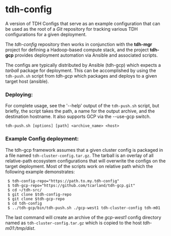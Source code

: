 tdh-config
==========

A version of TDH Configs that serve as an example configuration that
can be used as the root of a *Git* repository for tracking various TDH 
configurations for a given deployment.

The *tdh-config* repository then works in conjunction with the **tdh-mgr**
project for defining a Hadoop-based compute stack, and the project **tdh-gcp**
provides deployment automation via Ansible and associated scripts.

The configs are typically distributed by Ansible (tdh-gcp) which 
expects a *tarball* package for deployment. This can be accomplished 
by using the `tdh-push.sh` script from *tdh-gcp* which packages and 
deploys to a given target host (ansible).


### Deploying:

  For complete usage, see the '--help' output of the `tdh-push.sh` script, 
but briefly, the script takes the path, a name for the output archive, 
and the destination hostname. It also supports GCP via the --use-gcp switch.
```
tdh-push.sh [options] [path] <archive_name> <host>
```

### Example Config deployment:

The tdh-gcp framework assumes that a given cluster config is packaged in a
file named `tdh-cluster-config.tar.gz`. The tarball is an overlay of all relative-path 
ecosystem configurations that will overwrite the configs on the target 
deployment. Most of the scripts work on relative path which the following 
example demonstrates:
```
 $ tdh-config-repo="https://path.to.my.tdh-config"
 $ tdh-gcp-repo="https://github.com/tcarland/tdh-gcp.git"
 $ cd ~/tdh-src/
 $ git clone $tdh-config-repo
 $ git clone $tdh-gcp-repo
 $ cd tdh-config
 $ ../tdh-gcp/bin/tdh-push.sh ./gcp-west1 tdh-cluster-config tdh-m01
```

The last command will create an archive of the *gcp-west1* config directory
named as `tdh-cluster-config.tar.gz` which is copied to the host *tdh-m01:/tmp/dist*.